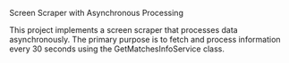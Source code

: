 Screen Scraper with Asynchronous Processing

This project implements a screen scraper that processes data asynchronously. 
The primary purpose is to fetch and process information every 30 seconds using the GetMatchesInfoService class.
